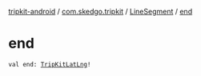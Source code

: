[tripkit-android](../../index.md) / [com.skedgo.tripkit](../index.md) / [LineSegment](index.md) / [end](./end.md)

# end

`val end: `[`TripKitLatLng`](../../com.skedgo.android.common.util/-trip-kit-lat-lng/index.md)`!`